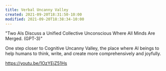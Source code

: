```yaml
---
title: Verbal Uncanny Valley
created: 2021-09-20T18:31:50-10:00
modified: 2021-09-20T18:38:34-10:00
---
```


"Two AIs Discuss a Unified Collective Unconscious Where All Minds Are Merged. (GPT-3)" 

One step closer to Cognitive Uncanny Valley, the place where AI beings to help humans to think, write, and create more comprehensively and joyfully.

https://youtu.be/1OzYEjZ51Hs
